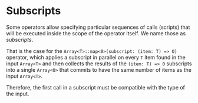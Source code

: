 # Subscripts

Some operators allow specifying particular sequences of calls (scripts)
that will be executed inside the scope of the operator itself. We name
those as _subscripts_.

That is the case for the `Array<T>::map<0>(subscript: (item: T) => O)` 
operator, which applies a subscript in parallel on every `T` item found
in the input `Array<T>` and then collects the results of the `(item: T)
=> 0` subscripts into a single `Array<O>` that commits to have the same
number of items as the input `Array<T>`.

Therefore, the first call in a subscript must be compatible with the
type of the input.
